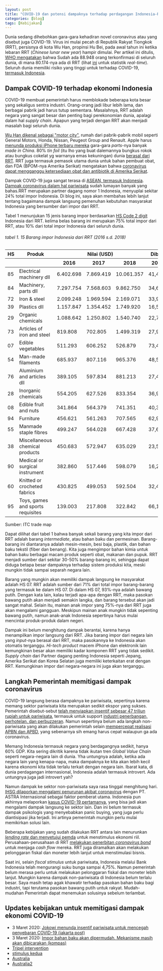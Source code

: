 ```yaml
---
layout: post
title: "COVID-19 dan potensi dampaknya terhadap perdagangan Indonesia-RRT"
categories: [blog]
tags: [Kebijakan]
---
```


Dunia sedang dihebohkan gara-gara kehadiran novel coronavirus atau yang disebut juga COVID-19. Virus ini mulai pecah di Republik Rakyat Tiongkok (RRT), persisnya di kota Wu Han, propinsi Hu Bei, pada awal tahun ini ketika lebaran RRT (*Chinese lunar new year*) hampir dimulai. Per artikel ini ditulis, [WHO mengatakan](https://www.who.int/docs/default-source/coronaviruse/20200302-sitrep-42-covid-19.pdf?sfvrsn=d863e045_2) bahwa Sudah ada 88.948 orang terkonfirmasi di seluruh dunia, di mana 80.174-nya ada di RRT (lihat [ini](https://www.worldometers.info/coronavirus/) untuk statistik *real-time*). Seluruh dunia memiliki risiko yang tinggi untuk terhadap COVID-19, [termasuk Indonesia](https://www.abc.net.au/news/2020-03-02/indonesia-records-first-cases-of-covid-19-coronavirus/12018090).

## Dampak COVID-19 terhadap ekonomi Indonesia

COVID-19 membuat pemerintah harus memblokade beberapa kota besar yang sekaligus sentra industri. Orang-orang jadi libur lebih lama, dan berbagai pabrik jadi harus tutup sementara. Masalahnya, RRT adalah negara yang sangat besar dan penting bagi perekonomian dunia, apalagi dalam hal *supply chain*. Apapun yang terjadi dengan RRT akan menjadi masalah bagi seluruh dunia.

[Wu Han dikenal sebagai "motor city"](https://www.weforum.org/agenda/2020/02/coronavirus-china-automotive-industry/), rumah dari pabrik-pabrik mobil seperti General Motors, Honda, Nissan, Peugeot Group and Renault. Apple harus [menunda produksi iPhone terbaru mereka](https://www.reuters.com/article/us-china-health-foxconn-exclusive/exclusive-outbreak-to-hit-iphone-output-if-china-extends-foxconn-factory-halt-source-idUSKBN1ZX1ZH) gara-gara *parts*-nya banyak *made in China*. 80% *tin foil* (itu lho yang buat dalemannya bungkus rokok atau bungkus cokelat yg warnanya emas kekuningan) dunia [berasal dari RRT](https://www.tradetalkspodcast.com/). RRT juga termasuk pemasok utama dunia untuk bahan pembuat obat, dan FDA (BPOM-nya Amerika Serikat) mengatakan bahwa [coronavirus dapat mengganggu ketersediaan obat dan antibiotik di Amerika Serikat](https://www.forbes.com/sites/victoriaforster/2020/03/02/coronavirus-outbreak-will-lead-to-more-drug-shortages-in-the-us-including-antibiotics/#60527ad8320f).

Dampak COVID-19 juga sangat terasa di [ASEAN, termasuk Indonesia](https://www.scmp.com/week-asia/economics/article/3052943/coronavirus-southeast-asian-supply-chains-feel-squeeze-covid-19). [Dampak coronavirus dalam hal pariwisata](https://www.bbc.com/indonesia/indonesia-51369660) sudah lumayan banyak yang bahas.RRT merupakan partner dagang nomor 1 Indonesia, menyuplai sekitar 24% total impor Indonesia. Di blog ini, saya akan membahas lebih lanjut tentang bagaimana dampak langsung pemenuhan kebutuhan masyarakat Indonesia yang bersumber dari impor dari RRT.

Tabel 1 menunjukan 15 jenis barang impor berdasarkan [HS Code 2 digit](https://www.foreign-trade.com/reference/hscode.htm) Indonesia dari RRT. kelima belas barang ini merupakan 75% total impor dari RRT, atau 10% dari total impor Indonesia dari seluruh dunia.

###### tabel 1. 15 Barang impor Indonesia dari RRT (2016 s.d. 2018)
<table>
  <col>
  <colgroup span="3"></colgroup>
  <colgroup span="3"></colgroup>
  <thead>
  <tr>
    <th>HS</th>
    <th>Produk</th>
    <th colspan="3" scope="colgroup">Nilai (USD)</th>
    <th colspan="3" scope="colgroup">Dibanding total impor (%)</th>
  </tr>
  <tr>
    <th></th>
    <th></th>
    <th scope="col">2016</th>
    <th scope="col">2017</th>
    <th scope="col">2018</th>
    <th scope="col">2016</th>
    <th scope="col">2017</th>
    <th scope="col">2018</th>
    </tr>
</thead>
<tbody>
<tr>
  <td>85</td>
  <td>Electrical machinery dll</td>
  <td>6.402.698</td>
  <td>7.869.419</td>
  <td>10.061.357</td>
  <td>41,49%</td>
  <td>43,88%</td>
  <td>46,91%</td>
</tr>
<tr>
  <td>84</td>
  <td>Machinery, parts dll</td>
  <td>7.297.754</td>
  <td>7.568.603</td>
  <td>9.862.750</td>
  <td>34,63%</td>
  <td>34,77%</td>
  <td>36,26%</td>
</tr>
<tr>
  <td>72</td>
  <td>Iron & steel</td>
  <td>2.099.248</td>
  <td>1.969.594</td>
  <td>2.169.071</td>
  <td>33,97%</td>
  <td>24,67%</td>
  <td>21,17%</td>
</tr>
<tr>
  <td>39</td>
  <td>Plastics dll</td>
  <td>1.157.847</td>
  <td>1.354.452</td>
  <td>1.749.920</td>
  <td>16,54%</td>
  <td>17,52%</td>
  <td>19,00%</td>
</tr>
<tr>
  <td>29</td>
  <td>Organic chemicals</td>
  <td>1.088.642</td>
  <td>1.250.802</td>
  <td>1.540.740</td>
  <td>22,72%</td>
  <td>21,21%</td>
  <td>22,25%</td>
</tr>
<tr>
  <td>73</td>
  <td>Articles of iron and steel</td>
  <td>819.808</td>
  <td>702.805</td>
  <td>1.499.319</td>
  <td>27,96%</td>
  <td>26,75%</td>
  <td>38,57%</td>
</tr>
<tr>
  <td>07</td>
  <td>Edible vegetables</td>
  <td>511.293</td>
  <td>606.252</td>
  <td>526.879</td>
  <td>73,47%</td>
  <td>73,87%</td>
  <td>71,36%</td>
</tr>
<tr>
  <td>54</td>
  <td>Man-made filaments</td>
  <td>685.937</td>
  <td>807.116</td>
  <td>965.376</td>
  <td>48,57%</td>
  <td>52,89%</td>
  <td>55,32%</td>
</tr>  
<tr>
  <td>76</td>
  <td>Aluminium and articles dll</td>
  <td>389.105</td>
  <td>597.834</td>
  <td>881.213</td>
  <td>27,40%</td>
  <td>31,89%</td>
  <td>40,56%</td>
</tr>
<tr>
  <td>28</td>
  <td>Inorganic chemicals</td>
  <td>554.205</td>
  <td>627.526</td>
  <td>833.354</td>
  <td>36,93%</td>
  <td>38,79%</td>
  <td>40,52%</td>
</tr>
<tr>
  <td>08</td>
  <td>Edible fruit and nuts</td>
  <td>341.864</td>
  <td>564.379</td>
  <td>741.351</td>
  <td>40,31%</td>
  <td>47,36%</td>
  <td>56,55%</td>
</tr>
<tr>
  <td>94</td>
  <td>Furniture</td>
  <td>456.621</td>
  <td>561.263</td>
  <td>707.565</td>
  <td>62,97%</td>
  <td>63,80%</td>
  <td>68,57%</td>
</tr>  
<tr>
  <td>55</td>
  <td>Manmade staple fibres</td>
  <td>499.247</td>
  <td>564.028</td>
  <td>667.428</td>
  <td>37,66%</td>
  <td>41,91%</td>
  <td>44,93%</td>
  </tr>
<tr>
  <td>38</td>
  <td>Miscellaneous chemical products</td>
  <td>450.683</td>
  <td>572.947</td>
  <td>635.029</td>
  <td>23,58%</td>
  <td>26,08%</td>
  <td>23,78%</td>
  </tr>
<tr>
  <td>90</td>
  <td>Medical or surgical instrument</td>
  <td>382.860</td>
  <td>517.446</td>
  <td>598.079</td>
  <td>16,27%</td>
  <td>20,01%</td>
  <td>20,73%</td>
  </tr>
<tr>
  <td>60</td>
  <td>Knitted or crocheted fabrics</td>
  <td>430.825</td>
  <td>499.053</td>
  <td>592.504</td>
  <td>32,40%</td>
  <td>37,33%</td>
  <td>38,17%</td>
  </tr>
<tr>
  <td>95</td>
  <td>Toys, games and sports requisites</td>
  <td>139.003</td>
  <td>217.808</td>
  <td>322.842</td>
  <td>66,19%</td>
  <td>68,76%</td>
  <td>75,30%</td>
</tr>
</tbody>
</table>
Sumber: ITC trade map


Dapat dilihat dari tabel 1 bahwa banyak sekali barang yang kita impor dari RRT adalah barang *intermediate*, atau bahan baku dan permesinan. Barang-barang ini diantaranya adalah mesin-mesin, besi baja, plastik, dan bahan baku tekstil (fiber dan benang). Kita juga mengimpor bahan kimia untuk bahan baku berbagai macam produk seperti obat, makanan dan pupuk. RRT menjadi sumber dari sekitar 30-50% barang-barang ini, sehingga dapat diduga betapa besar dampaknya terhadap sistem produksi kita, meski mungkin tidak sampai separah negara lain.

Barang yang mungkin akan memiliki dampak langsung ke masyarakat adalah HS 07. RRT adalah sumber dari 71% dari total impor barang-barang yang termasuk ke dalam HS 07. Di dalam HS 07, 93%-nya adalah bawang putih. Dengan kata lain, kalau terjadi apa-apa dengan RRT, maka pasokan bawang putih akan menjadi semakin langka, dan barang tersebut akan jadi sangat mahal. Selain itu, mainan anak impor yang 75%-nya dari RRT juga akan mengalami gangguan. Meskipun mainan anak mungkin tidak sepenting bawang putih, namun anak-anak Indonesia sepertinya harus mulai mencintai produk-produk dalam negeri.

Dampak ini belum menghitung dampak berantai, karena hanya menampilkan impor langsung dari RRT. Jika barang impor dari negara lain yang *input*-nya berasal dari RRT, maka pasokannya ke Indonesia akan otomatis terganggu. *Hi-tech product* macem iPhone dan elektronik lain kemungkinan besar akan memiliki kadar komponen RRT yang tidak sedikit. *Supply chain* dari Partner dagang penting Indonesia seperti Jepang, Amerika Serikat dan Korea Selatan juga memiliki keterkaitan erat dengan RRT. Kemungkinan impor dari negara-negara ini juga akan terganggu.

## Langkah Pemerintah memitigasi dampak coronavirus

COVID-19 langsung berasa dampaknya ke pariwisata, sepertinya karena memang sektor pariwisata kita merupakan sedikit ekspor yang sukses. Pemerintah disebut-sebut [telah menyiapkan insentif sebesar 47 triliun rupiah untuk pariwisata](https://katadata.co.id/berita/2020/02/25/pemerintah-siapkan-rp-47-triliun-selamatkan-pariwisata-dari-corona), termasuk untuk support [industri penerbangan, perhotelan, dan perbuzzeran](https://katadata.co.id/berita/2020/02/25/sri-mulyani-prediksi-ekonomi-tahun-ini-berpotensi-melambat-jadi-47). Namun sepertinya belum ada langkah non-pariwisata yang akan dilakukan pemerintah selain [mempercepat realisasi APBN dan APBD](https://katadata.co.id/berita/2020/02/25/jokowi-godok-instrumen-fiskal-menangkal-dampak-ekonomi-virus-corona), yang sebenarnya sih emang harus cepat walaupun ga ada coronavirus.

Memang Indonesia termasuk negara yang berdagangnya sedikit, hanya 60% GDP. Kita sering dikritik karena tidak ikutan tren *Global Value Chain* seperti negara-negara lain di dunia. Yha untungnya adalah, ketika ada negara lain yang kenapa-napa, maka dampaknya ke kita akan lebih kecil karena ekonomi kita tidak terlalu terkait dengan negara lain. Ibarat kata, di dunia perdagangan internasional, Indonesia adalah termasuk introvert. Ada untungnya juga jadi introvert yah?

Namun dampak ke sektor non-pariwisata saya rasa tinggal menghitung hari. [IHSG dilaporkan mengalami penurunan akibat coronavirus](https://katadata.co.id/berita/2020/02/28/ihsg-anjlok-lebih-dari-4-bei-efek-virus-corona-seperti-bursa-lain) dengan PT. ASTRA Internasional sebagai faktor pemberat utama. Indonesia pun akhirnya melaporkan [kasus COVID-19 pertamanya](https://www.theguardian.com/world/2020/mar/02/first-coronavirus-cases-confirmed-in-indonesia-amid-fears-nation-is-ill-prepared-for-outbreak), yang bisa jadi akan mengalami dampak langsung ke sektor lain. Dan ini belum termasuk dampak psikologis yang menyebabkan panic buying, yang juga perlu diantisipasi jika terjadi. Ini artinya pemerintah mungkin perlu mulai memikirkan solusi lain.

Beberapa kebijakan yang sudah dilakukan RRT antara lain menurunkan [*lending rate* dan menyetujui pemda](https://www.scmp.com/economy/china-economy/article/3053071/china-likely-introduce-new-measures-bolster-coronavirus-hit) untuk menstimulus ekonomi riil. Perusahaan-perusahaan di RRT [melakukan penerbitan *coronavirus bond*](https://www.ft.com/content/bc394d62-5212-11ea-8841-482eed0038b1) untuk menjaga *cash flow* mereka. RRT juga diramalkan akan melakukan pelonggaran fiskal dan moneter lebih lanjut untuk menstimulasi bisnis.

Saat ini, selain *fiscal stimulus* untuk pariwisata, Indonesia melalui Bank Indonesia telah mengurangi suku bunga sampai 4,75%. Namun pemerintah belum merasa perlu untuk melakukan pelonggaran fiskal dan moneter lebih lanjut. Mungkin karena dampak non-pariwisata di Indonesia belum terlalu besar. Saya masih tetap agak khawatir terhadap pasokan bahan baku bagi industri, tapi terutama pasokan bawang putih untuk rakyat. Mudah-mudahan Pemerintah dapat menemukan solusinya sebelum terlambat.

## Updates kebijakan untuk memitigasi dampak ekonomi COVID-19
- 3 Maret 2020: [Jokowi menunda insentif pariwisata untuk mencegah penyebaran COVID-19 (jakarta post)](https://www.thejakartapost.com/news/2020/03/03/government-delays-incentives-for-foreign-tourists-after-covid-19-hits-indonesia.html)
- 3 Maret 2020: [Impor bahan baku akan dipermudah. Mekanisme masih akan dibicarakan (kompas)](https://money.kompas.com/read/2020/03/03/083800126/redam-dampak-corona-sri-mulyani-longgarkan-izin-impor-bahan-baku?page=all)
- [Tripel intervention](https://m.bisnis.com/ekonomi-bisnis/read/20200302/9/1207956/pemerintah-bi-dan-ojk-bergandeng-tangan-atasi-krisis-virus-corona)
- [stimulus kedua](https://www.hukumonline.com/berita/baca/lt5e6bd744c6f55/ini-rangkaian-stimulus-ekonomi-kedua-untuk-menangani-dampak-virus-corona)
- [Australia](https://www.pm.gov.au/media/economic-stimulus-package)
- [Australia2](https://amp.theguardian.com/business/2020/mar/22/scott-morrison-to-announce-66bn-stimulus-including-income-support-for-workers)
